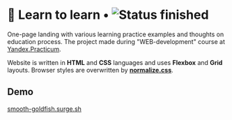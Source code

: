# :book: Learn to learn • ![Status finished](https://badgen.net/badge/status/finished/green)

One-page landing with various learning practice examples and thoughts on education process. The project made during "WEB-development" course at [Yandex.Practicum](https://practicum.yandex.ru/ 'Yandex Practicum').

Website is written in **HTML** and **CSS** languages and uses **Flexbox** and **Grid** layouts. Browser styles are overwritten by [**normalize.css**](https://necolas.github.io/normalize.css/).

## Demo

[smooth-goldfish.surge.sh](https://smooth-goldfish.surge.sh)
